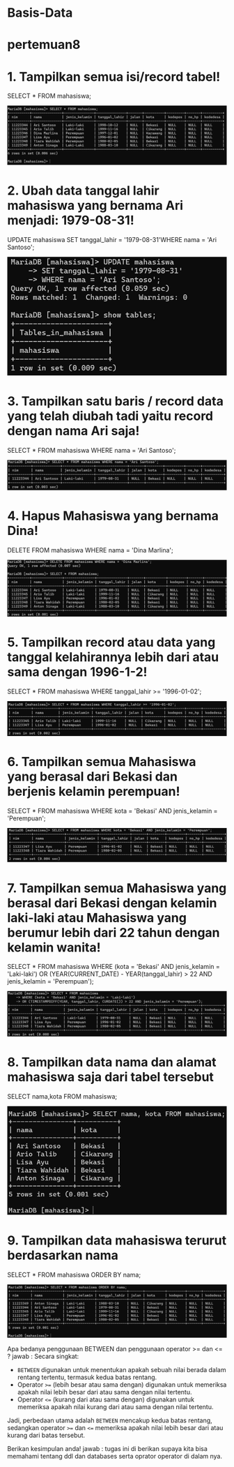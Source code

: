 # Basis-Data
# pertemuan8

# 1. Tampilkan semua isi/record tabel!
SELECT * FROM mahasiswa;

  ![alt text](https://github.com/DzakiAbiyyu/poto/blob/main/1.jpg?raw=true)
# 2. Ubah data tanggal lahir mahasiswa yang bernama Ari menjadi: 1979-08-31!
UPDATE mahasiswa SET tanggal_lahir = '1979-08-31'WHERE nama = 'Ari Santoso';

  ![alt text](https://github.com/DzakiAbiyyu/poto/blob/main/2.jpg?raw=true)
# 3. Tampilkan satu baris / record data yang telah diubah tadi yaitu record dengan nama Ari saja!
SELECT * FROM mahasiswa WHERE nama = 'Ari Santoso';

![alt text](https://github.com/DzakiAbiyyu/poto/blob/main/3.jpg?raw=true)
# 4. Hapus Mahasiswa yang bernama Dina!
DELETE FROM mahasiswa WHERE nama = 'Dina Marlina';

![alt text](https://github.com/DzakiAbiyyu/poto/blob/main/4.jpg?raw=true)
# 5. Tampilkan record atau data yang tanggal kelahirannya lebih dari atau sama dengan 1996-1-2!
SELECT * FROM mahasiswa WHERE tanggal_lahir >= '1996-01-02';

![alt text](https://github.com/DzakiAbiyyu/poto/blob/main/5.jpg?raw=true)
# 6. Tampilkan semua Mahasiswa yang berasal dari Bekasi dan berjenis kelamin perempuan!
SELECT * FROM mahasiswa WHERE kota = 'Bekasi' AND jenis_kelamin = 'Perempuan';

![alt text](https://github.com/DzakiAbiyyu/poto/blob/main/6.jpg?raw=true)
# 7. Tampilkan semua Mahasiswa yang berasal dari Bekasi dengan kelamin laki-laki atau Mahasiswa yang berumur lebih dari 22 tahun dengan kelamin wanita!
SELECT * FROM mahasiswa WHERE (kota = 'Bekasi' AND jenis_kelamin = 'Laki-laki') OR (YEAR(CURRENT_DATE) - YEAR(tanggal_lahir) > 22 AND jenis_kelamin = 'Perempuan');

![alt text](https://github.com/DzakiAbiyyu/poto/blob/main/7.jpg?raw=true)
# 8. Tampilkan data nama dan alamat mahasiswa saja dari tabel tersebut
SELECT nama,kota FROM mahasiswa;

![alt text](https://github.com/DzakiAbiyyu/poto/blob/main/8.jpg?raw=true)
# 9. Tampilkan data mahasiswa terurut berdasarkan nama
SELECT * FROM mahasiswa ORDER BY nama;

![alt text](https://github.com/DzakiAbiyyu/poto/blob/main/9.jpg?raw=true)

Apa bedanya penggunaan BETWEEN dan penggunaan operator >=
dan <= ? 
jawab : Secara singkat:

- `BETWEEN` digunakan untuk menentukan apakah sebuah nilai berada dalam rentang tertentu, termasuk kedua batas rentang.
- Operator `>=` (lebih besar atau sama dengan) digunakan untuk memeriksa apakah nilai lebih besar dari atau sama dengan nilai tertentu.
- Operator `<=` (kurang dari atau sama dengan) digunakan untuk memeriksa apakah nilai kurang dari atau sama dengan nilai tertentu.

Jadi, perbedaan utama adalah `BETWEEN` mencakup kedua batas rentang, sedangkan operator `>=` dan `<=` memeriksa apakah nilai lebih besar dari atau kurang dari batas tersebut.

Berikan kesimpulan anda!
jawab : tugas ini di berikan supaya kita bisa memahami tentang ddl dan databases serta oprator operator di dalam nya.
